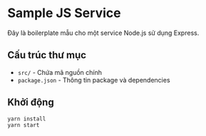 # Sample JS Service

Đây là boilerplate mẫu cho một service Node.js sử dụng Express.

## Cấu trúc thư mục

- `src/` - Chứa mã nguồn chính
- `package.json` - Thông tin package và dependencies

## Khởi động

```bash
yarn install
yarn start
```
